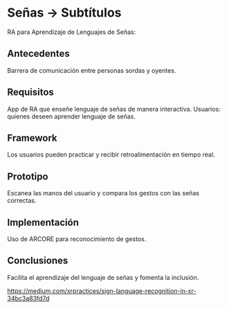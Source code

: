 # Señas -> Subtítulos

RA para Aprendizaje de Lenguajes de Señas:

## Antecedentes
Barrera de comunicación entre personas sordas y oyentes.

## Requisitos
App de RA que enseñe lenguaje de señas de manera interactiva. Usuarios: quienes deseen aprender lenguaje de señas.

## Framework
Los usuarios pueden practicar y recibir retroalimentación en tiempo real.

## Prototipo
Escanea las manos del usuario y compara los gestos con las señas correctas.

## Implementación
Uso de ARCORE para reconocimiento de gestos.

## Conclusiones
Facilita el aprendizaje del lenguaje de señas y fomenta la inclusión.

https://medium.com/xrpractices/sign-language-recognition-in-xr-34bc3a83fd7d
